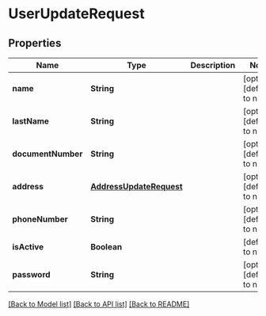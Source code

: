 # UserUpdateRequest
## Properties

| Name | Type | Description | Notes |
|------------ | ------------- | ------------- | -------------|
| **name** | **String** |  | [optional] [default to null] |
| **lastName** | **String** |  | [optional] [default to null] |
| **documentNumber** | **String** |  | [optional] [default to null] |
| **address** | [**AddressUpdateRequest**](AddressUpdateRequest.md) |  | [optional] [default to null] |
| **phoneNumber** | **String** |  | [optional] [default to null] |
| **isActive** | **Boolean** |  | [default to null] |
| **password** | **String** |  | [optional] [default to null] |

[[Back to Model list]](../README.md#documentation-for-models) [[Back to API list]](../README.md#documentation-for-api-endpoints) [[Back to README]](../README.md)

